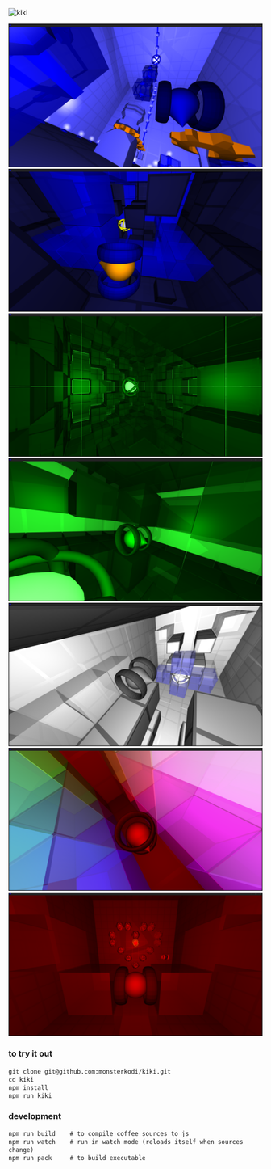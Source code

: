 ![kiki](img/kiki.png)

![kiki](img/kiki-blue.png)
![kiki](img/kiki08.png)
![kiki](img/kiki23.png)
![kiki](img/kiki32.png)
![kiki](img/kiki34.png)
![kiki](img/kiki41.png)
![kiki](img/kiki-love.png)

### to try it out

```
git clone git@github.com:monsterkodi/kiki.git
cd kiki
npm install
npm run kiki
```

### development

```
npm run build    # to compile coffee sources to js
npm run watch    # run in watch mode (reloads itself when sources change)
npm run pack     # to build executable
```